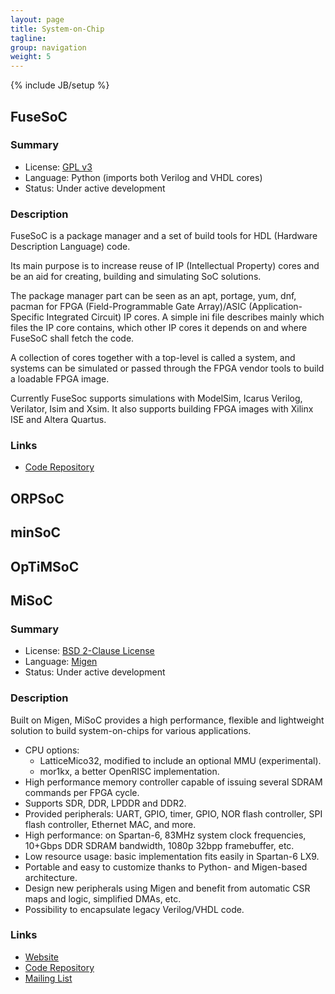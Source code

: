 ```yaml
---
layout: page
title: System-on-Chip
tagline:
group: navigation
weight: 5
---
```

{% include JB/setup %}

## <a id="fusesoc" /> FuseSoC

### Summary

 * License: [GPL v3](https://opensource.org/licenses/GPL-3.0)
 * Language: Python (imports both Verilog and VHDL cores)
 * Status: Under active development

### Description

FuseSoC is a package manager and a set of build tools for HDL
(Hardware Description Language) code.

Its main purpose is to increase reuse of IP (Intellectual Property)
cores and be an aid for creating, building and simulating SoC
solutions.

The package manager part can be seen as an apt, portage, yum, dnf,
pacman for FPGA (Field-Programmable Gate Array)/ASIC
(Application-Specific Integrated Circuit) IP cores.  A simple ini file
describes mainly which files the IP core contains, which other IP
cores it depends on and where FuseSoC shall fetch the code.

A collection of cores together with a top-level is called a system,
and systems can be simulated or passed through the FPGA vendor tools
to build a loadable FPGA image.

Currently FuseSoc supports simulations with ModelSim, Icarus Verilog,
Verilator, Isim and Xsim. It also supports building FPGA images with
Xilinx ISE and Altera Quartus.

### Links

 * [Code Repository](https://github.com/olofk/fusesoc)


## <a id="orpsoc" /> ORPSoC

## <a id="minsoc" /> minSoC

## <a id="optimsoc" /> OpTiMSoC

## <a id="misoc" /> MiSoC

### Summary

 * License: [BSD 2-Clause License](https://opensource.org/licenses/BSD-2-Clause)
 * Language: [Migen](https://m-labs.hk/gateware.html)
 * Status: Under active development

### Description

Built on Migen, MiSoC provides a high performance, flexible and
lightweight solution to build system-on-chips for various
applications.

 * CPU options:
   * LatticeMico32, modified to include an optional MMU (experimental).
   * mor1kx, a better OpenRISC implementation.
 * High performance memory controller capable of issuing several SDRAM
   commands per FPGA cycle.
 * Supports SDR, DDR, LPDDR and DDR2.
 * Provided peripherals: UART, GPIO, timer, GPIO, NOR flash
   controller, SPI flash controller, Ethernet MAC, and more.
 * High performance: on Spartan-6, 83MHz system clock frequencies,
   10+Gbps DDR SDRAM bandwidth, 1080p 32bpp framebuffer, etc.
 * Low resource usage: basic implementation fits easily in Spartan-6 LX9.
 * Portable and easy to customize thanks to Python- and Migen-based
   architecture.
 * Design new peripherals using Migen and benefit from automatic CSR
   maps and logic, simplified DMAs, etc.
 * Possibility to encapsulate legacy Verilog/VHDL code.

### Links

 * [Website](https://m-labs.hk/gateware.html)
 * [Code Repository](https://github.com/m-labs/misoc)
 * [Mailing List](https://ssl.serverraum.org/lists/listinfo/devel)

